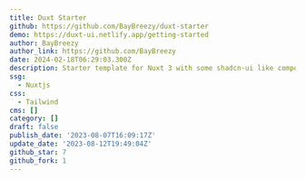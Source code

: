 ```yaml
---
title: Duxt Starter
github: https://github.com/BayBreezy/duxt-starter
demo: https://duxt-ui.netlify.app/getting-started
author: BayBreezy
author_link: https://github.com/BayBreezy
date: 2024-02-18T06:29:03.300Z
description: Starter template for Nuxt 3 with some shadcn-ui like components
ssg:
  - Nuxtjs
css:
  - Tailwind
cms: []
category: []
draft: false
publish_date: '2023-08-07T16:09:17Z'
update_date: '2023-08-12T19:49:04Z'
github_star: 7
github_fork: 1
---
```

